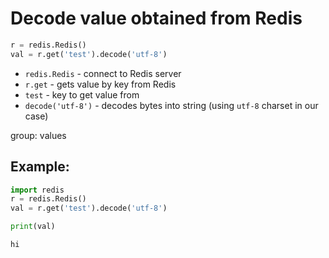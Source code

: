 # Decode value obtained from Redis

```python
r = redis.Redis()
val = r.get('test').decode('utf-8')
```

- `redis.Redis` - connect to Redis server
- `r.get` - gets value by key from Redis
- `test` - key to get value from
- `decode('utf-8')` - decodes bytes into string (using `utf-8` charset in our case)

group: values

## Example: 
```python
import redis
r = redis.Redis()
val = r.get('test').decode('utf-8')

print(val)
```
```
hi

```

